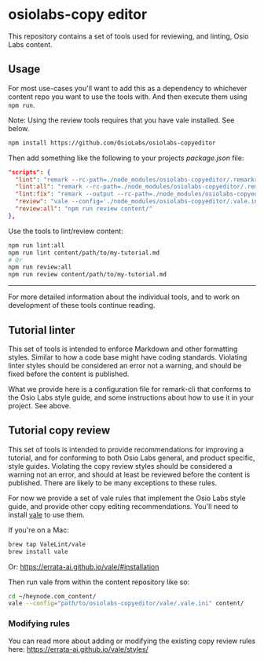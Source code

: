 # osiolabs-copy editor

This repository contains a set of tools used for reviewing, and linting, Osio Labs content.

## Usage

For most use-cases you'll want to add this as a dependency to whichever content repo you want to use the tools with. And then execute them using `npm run`.

Note: Using the review tools requires that you have vale installed. See below.

```sh
npm install https://github.com/OsioLabs/osiolabs-copyeditor
```

Then add something like the following to your projects _package.json_ file:

```json
"scripts": {
  "lint": "remark --rc-path=./node_modules/osiolabs-copyeditor/.remarkrc.yml",
  "lint:all": "remark --rc-path=./node_modules/osiolabs-copyeditor/.remarkrc.yml content/",
  "lint:fix": "remark --output --rc-path=./node_modules/osiolabs-copyeditor/.remarkrc.yml",
  "review": "vale --config='./node_modules/osiolabs-copyeditor/.vale.ini'",
  "review:all": "npm run review content/"
},
```

Use the tools to lint/review content:

```sh
npm run lint:all
npm run lint content/path/to/my-tutorial.md
# Or
npm run review:all
npm run review content/path/to/my-tutorial.md
```

--------------------------------------------------------------------------------

For more detailed information about the individual tools, and to work on development of these tools continue reading.

## Tutorial linter

This set of tools is intended to enforce Markdown and other formatting styles. Similar to how a code base might have coding standards. Violating linter styles should be considered an error not a warning, and should be fixed before the content is published.

What we provide here is a configuration file for remark-cli that conforms to the Osio Labs style guide, and some instructions about how to use it in your project. See above.

## Tutorial copy review

This set of tools is intended to provide recommendations for improving a tutorial, and for conforming to both Osio Labs general, and product specific, style guides. Violating the copy review styles should be considered a warning not an error, and should at least be reviewed before the content is published. There are likely to be many exceptions to these rules.

For now we provide a set of vale rules that implement the Osio Labs style guide, and provide other copy editing recommendations. You'll need to install [vale](https://errata-ai.github.io/vale/) to use them.

If you're on a Mac:

```sh
brew tap ValeLint/vale
brew install vale
```

Or: https://errata-ai.github.io/vale/#installation

Then run vale from within the content repository like so:

```sh
cd ~/heynode.com_content/
vale --config="path/to/osiolabs-copyeditor/vale/.vale.ini" content/
```

### Modifying rules

You can read more about adding or modifying the existing copy review rules here: https://errata-ai.github.io/vale/styles/
